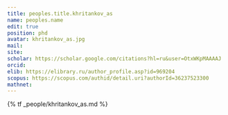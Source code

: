 ```yaml
---
title: peoples.title.khritankov_as
name: peoples.name
edit: true
position: phd
avatar: khritankov_as.jpg
mail:
site:
scholar: https://scholar.google.com/citations?hl=ru&user=OtxWKpMAAAAJ
orcid:
elib: https://elibrary.ru/author_profile.asp?id=969204
scopus: https://scopus.com/authid/detail.uri?authorId=36237523300
mathnet:
---
```


{% tf _people/khritankov_as.md %}
